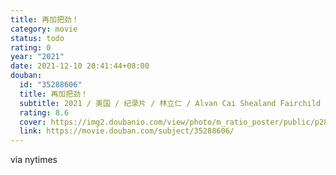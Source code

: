```yaml
---
title: 再加把劲！
category: movie
status: todo
rating: 0
year: "2021"
date: 2021-12-10 20:41:44+08:00
douban:
  id: "35288606"
  title: 再加把劲！
  subtitle: 2021 / 美国 / 纪录片 / 林立仁 / Alvan Cai Shealand Fairchild
  rating: 8.6
  cover: https://img2.doubanio.com/view/photo/m_ratio_poster/public/p2871382942.jpg
  link: https://movie.douban.com/subject/35288606/
---
```


via nytimes
